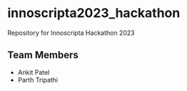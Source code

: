 # innoscripta2023_hackathon
Repository for Innoscripta Hackathon 2023
## Team Members
* Ankit Patel
* Parth Tripathi
